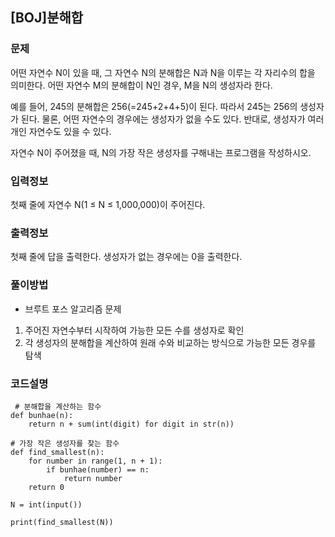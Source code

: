 ## [BOJ]분해합

### 문제

어떤 자연수 N이 있을 때, 그 자연수 N의 분해합은 N과 N을 이루는 각 자리수의 합을 의미한다. 어떤 자연수 M의 분해합이 N인 경우, M을 N의 생성자라 한다.

예를 들어, 245의 분해합은 256(=245+2+4+5)이 된다. 따라서 245는 256의 생성자가 된다. 물론, 어떤 자연수의 경우에는 생성자가 없을 수도 있다. 반대로, 생성자가 여러 개인 자연수도 있을 수 있다.

자연수 N이 주어졌을 때, N의 가장 작은 생성자를 구해내는 프로그램을 작성하시오.

### 입력정보
첫째 줄에 자연수 N(1 ≤ N ≤ 1,000,000)이 주어진다.

### 출력정보

첫째 줄에 답을 출력한다. 생성자가 없는 경우에는 0을 출력한다.

### 풀이방법
- 브루트 포스 알고리즘 문제
1.  주어진 자연수부터 시작하여 가능한 모든 수를 생성자로 확인
2. 각 생성자의 분해합을 계산하여 원래 수와 비교하는 방식으로 가능한 모든 경우를 탐색

### 코드설명
```
 # 분해합을 계산하는 함수
def bunhae(n):
    return n + sum(int(digit) for digit in str(n))

# 가장 작은 생성자를 찾는 함수
def find_smallest(n):
    for number in range(1, n + 1):
        if bunhae(number) == n:
            return number
    return 0

N = int(input())

print(find_smallest(N))

```